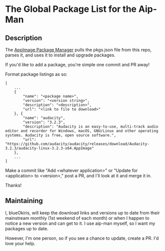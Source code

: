 # The Global Package List for the Aip-Man

## Description

The [AppImage Package Manager](https://github.com/blueOkiris/aip-man) pulls the pkgs.json file from this repo, parses it, and uses it to install and upgrade packages.

If you'd like to add a package, you're simple one commit and PR away!

Format package listings as so:

```
[
    ...
    {
        "name": "<package name>",
        "version": "<version string>",
        "description": "<description>",
        "url": "<link to file to download>"
    }, {
        "name": "audacity",
        "version": "3.2.3",
        "description": "Audacity is an easy-to-use, multi-track audio editor and recorder for Windows, macOS, GNU/Linux and other operating systems. Audacity is free, open source software.",
        "url": "https://github.com/audacity/audacity/releases/download/Audacity-3.2.3/audacity-linux-3.2.3-x64.AppImage"
    },
    ...
]
```
Make a commit like "Add \<whatever application\>" or "Update for \<application\> to \<version\>," post a PR, and I'll look at it and merge it in.

Thanks!

## Maintaining

I, blueOkiris, will keep the download links and versions up to date from their mainstream monthly (1st weekend of each month) or when I happen to notice a new version and can get to it. I use aip-man myself, so I want my packages up to date.

However, I'm one person, so if you see a chance to update, create a PR. I'd love your help.
